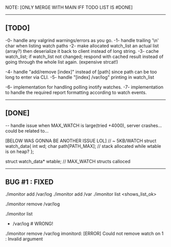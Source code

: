 
NOTE: [ONLY MERGE WITH MAIN IFF TODO LIST IS #DONE]

--------
 [TODO]
--------

-0- handle any valgrind warnings/errors as you go.
-1- handle trailing '\n' char when listing watch paths
-2- make allocated watch_list an actual list (array?) then deserialize it back to client instead of long string. 
-3- cache watch_list; if watch_list not changed;
respond with cached result instead of going through the whole list again. (expensive strcat!)

-4- handle "add/remove [index]" instead of [path] since path can be too long to enter via CLI.
-5- handle "[index] /var/log" printing in watch_list

-6- implementation for handling polling inotify watches.
-7- implementation to handle the required report formatting according to watch events.

--------
 [DONE]
--------

-- handle issue when MAX_WATCH is large(tried +4000), server crashes...
could be related to...

[BELOW WAS GONNA BE ANOTHER ISSUE LOL]
// ~ 5KB/WATCH
struct watch_data{
        int wd;
        char path[PATH_MAX]; // stack allocated while wtable is on heap?
};

struct watch_data* wtable; // MAX_WATCH structs calloced

----------------
 BUG #1 : FIXED
----------------
./imonitor add /var/log
./imonitor add /var
./imonitor list
<shows_list_ok>

./imonitor remove /var/log

./imonitor list
- /var/log      # WRONG!

./imonitor remove /var/log
imonitord: [ERROR] Could not remove watch on 1 : Invalid argument

